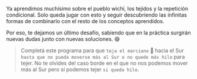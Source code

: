 Ya aprendimos muchísimo sobre el pueblo wichí, los tejidos y la repetición condicional. Solo queda jugar con esto y seguir descubriendo las infinitas formas de combinarlo con el resto de los conceptos aprendidos. 

Por eso, te dejamos un último desafío, sabiendo que en la práctica surgirán nuevas dudas junto con nuevas soluciones. :smile: 

> Completá este programa para que `teja el marciano` :space_invader: hacia el Sur `hasta que no pueda moverse más al Sur o no quede más hilo` para tejer. No te olvides del caso borde en el que no nos podemos mover más al Sur pero sí podemos tejer `si queda hilo`. 